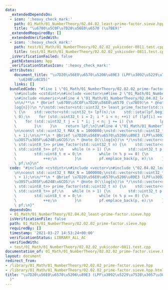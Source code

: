 ```yaml
---
data:
  _extendedDependsOn:
  - icon: ':heavy_check_mark:'
    path: 01_Math/01_NumberTheory/02.04.02_least-prime-factor.sieve.hpp
    title: "\u6700\u5C0F\u7D20\u56E0\u6570 (\u7BE9)"
  _extendedRequiredBy: []
  _extendedVerifiedWith:
  - icon: ':heavy_check_mark:'
    path: test/01_Math/01_NumberTheory/02.02.02_yukicoder-0811.test.cpp
    title: test/01_Math/01_NumberTheory/02.02.02_yukicoder-0811.test.cpp
  _isVerificationFailed: false
  _pathExtension: hpp
  _verificationStatusIcon: ':heavy_check_mark:'
  attributes:
    document_title: "\u7D20\u56E0\u6570\u5206\u89E3 (LPF\u3092\u5229\u7528\u3057\u305F\
      \u624B\u6CD5)"
    links: []
  bundledCode: "#line 1 \"01_Math/01_NumberTheory/02.02.02_prime-factor.sieve.hpp\"\
    \n#include <cstdint>\n#include <vector>\n#line 2 \"01_Math/01_NumberTheory/02.04.02_least-prime-factor.sieve.hpp\"\
    \n#include <numeric>\n#line 4 \"01_Math/01_NumberTheory/02.04.02_least-prime-factor.sieve.hpp\"\
    \n\n/**\n * @brief \u6700\u5C0F\u7D20\u56E0\u6570 (\u7BE9)\n * @note O(n\\log{\\\
    log{n}})\n */\nstd::vector<std::uint32_t> least_prime_factor(std::uint32_t n)\
    \ {\n    std::vector<std::uint32_t> lpf(n);\n    std::iota(lpf.begin(), lpf.end(),\
    \ 0);\n    for (std::uint32_t i = 2; i * i < n; ++i) if (lpf[i] == i) {\n    \
    \    for (std::uint32_t j = i * i; j < n; j += i) {\n            lpf[j] = i;\n\
    \        }\n    }\n    return lpf;\n}\n#line 4 \"01_Math/01_NumberTheory/02.02.02_prime-factor.sieve.hpp\"\
    \n\nconst std::uint32_t MAX_N = 1000000;\nstd::vector<std::uint32_t> lpf = least_prime_factor(MAX_N\
    \ + 1);\n\n/**\n * @brief \u7D20\u56E0\u6570\u5206\u89E3 (LPF\u3092\u5229\u7528\
    \u3057\u305F\u624B\u6CD5)\n * @note O(\\log{n})\n */\nstd::vector<std::pair<std::uint32_t,\
    \ std::uint8_t>> prime_factor(std::uint32_t n) {\n    std::vector<std::pair<std::uint32_t,\
    \ std::uint8_t>> pf;\n    while (n > 1) {\n        std::uint32_t p = lpf[n];\n\
    \        std::uint8_t e = 0;\n        while (n % p == 0) {\n            n /= p;\n\
    \            ++e;\n        }\n        pf.emplace_back(p, e);\n    }\n    return\
    \ pf;\n}\n"
  code: "#include <cstdint>\n#include <vector>\n#include \"02.04.02_least-prime-factor.sieve.hpp\"\
    \n\nconst std::uint32_t MAX_N = 1000000;\nstd::vector<std::uint32_t> lpf = least_prime_factor(MAX_N\
    \ + 1);\n\n/**\n * @brief \u7D20\u56E0\u6570\u5206\u89E3 (LPF\u3092\u5229\u7528\
    \u3057\u305F\u624B\u6CD5)\n * @note O(\\log{n})\n */\nstd::vector<std::pair<std::uint32_t,\
    \ std::uint8_t>> prime_factor(std::uint32_t n) {\n    std::vector<std::pair<std::uint32_t,\
    \ std::uint8_t>> pf;\n    while (n > 1) {\n        std::uint32_t p = lpf[n];\n\
    \        std::uint8_t e = 0;\n        while (n % p == 0) {\n            n /= p;\n\
    \            ++e;\n        }\n        pf.emplace_back(p, e);\n    }\n    return\
    \ pf;\n}"
  dependsOn:
  - 01_Math/01_NumberTheory/02.04.02_least-prime-factor.sieve.hpp
  isVerificationFile: false
  path: 01_Math/01_NumberTheory/02.02.02_prime-factor.sieve.hpp
  requiredBy: []
  timestamp: '2021-03-27 14:53:24+00:00'
  verificationStatus: LIBRARY_ALL_AC
  verifiedWith:
  - test/01_Math/01_NumberTheory/02.02.02_yukicoder-0811.test.cpp
documentation_of: 01_Math/01_NumberTheory/02.02.02_prime-factor.sieve.hpp
layout: document
redirect_from:
- /library/01_Math/01_NumberTheory/02.02.02_prime-factor.sieve.hpp
- /library/01_Math/01_NumberTheory/02.02.02_prime-factor.sieve.hpp.html
title: "\u7D20\u56E0\u6570\u5206\u89E3 (LPF\u3092\u5229\u7528\u3057\u305F\u624B\u6CD5\
  )"
---
```

